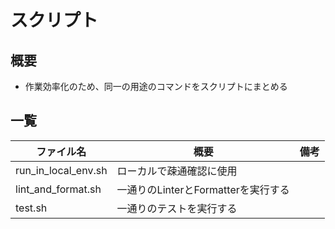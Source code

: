 # スクリプト

## 概要

- 作業効率化のため、同一の用途のコマンドをスクリプトにまとめる

## 一覧

| ファイル名          | 概要                                | 備考 |
| ------------------- | ----------------------------------- | ---- |
| run_in_local_env.sh | ローカルで疎通確認に使用            |      |
| lint_and_format.sh  | 一通りのLinterとFormatterを実行する |      |
| test.sh             | 一通りのテストを実行する            |      |
